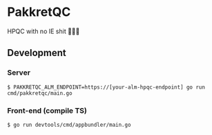 # PakkretQC
HPQC with no IE shit 🤷🏼‍♂️



## Development

### Server
```
$ PAKKRETQC_ALM_ENDPOINT=https://[your-alm-hpqc-endpoint] go run cmd/pakkretqc/main.go
```

### Front-end (compile TS)
```
$ go run devtools/cmd/appbundler/main.go
```